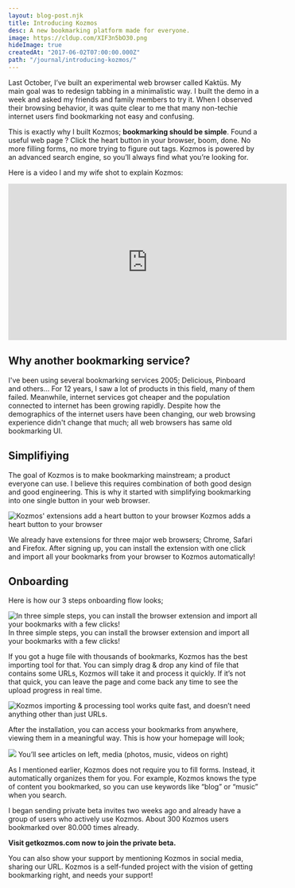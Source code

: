 ```yaml
---
layout: blog-post.njk
title: Introducing Kozmos
desc: A new bookmarking platform made for everyone.
image: https://cldup.com/XIF3n5bO30.png
hideImage: true
createdAt: "2017-06-02T07:00:00.000Z"
path: "/journal/introducing-kozmos/"
---
```


Last October, I’ve built an experimental web browser called Kaktüs. My main goal was to redesign tabbing in a minimalistic way.
I built the demo in a week and asked my friends and family members to try it. When I observed their browsing behavior, it was quite clear to me that
many non-techie internet users find bookmarking not easy and confusing.

This is exactly why I built Kozmos; **bookmarking should be simple**.
Found a useful web page ? Click the heart button in your browser, boom, done. No more filling forms, no more trying to figure out tags. Kozmos is powered
by an advanced search engine, so you’ll always find what you’re looking for.

Here is a video I and my wife shot to explain Kozmos:

<iframe width="560" height="315" src="https://www.youtube.com/embed/fs_OOQaJRfQ" frameborder="0" allowfullscreen></iframe>

## Why another bookmarking service?

I've been using several bookmarking services 2005; Delicious, Pinboard and others... For 12 years, I saw a lot of products in this field, many of them failed. Meanwhile, internet services got cheaper and the population connected to internet has been growing rapidly.
Despite how the demographics of the internet users have been changing, our web browsing experience didn't change that much; all web browsers has same old bookmarking UI.

## Simplifiying
The goal of Kozmos is to make bookmarking mainstream; a product everyone can use. I believe this requires combination of both good design and good engineering. This is why it started with simplifying bookmarking into one single button in your web browser.

<div class="center-img">

![Kozmos' extensions add a heart button to your browser](https://cdn-images-1.medium.com/max/800/1*UG35CvwGjQluBKFvMGvP5g.png)
<span class="img-alt">Kozmos adds a heart button to your browser</span>

</div>

We already have extensions for three major web browsers; Chrome, Safari and Firefox. After signing up, you can install the extension
with one click and import all your bookmarks from your browser to Kozmos automatically!

## Onboarding

Here is how our 3 steps onboarding flow looks;

![In three simple steps, you can install the browser extension and import all your bookmarks with a few clicks!](https://cdn-images-1.medium.com/max/1400/1*lk-enfswx-B-sLypjvcuIg.png)
<span class="img-alt">In three simple steps, you can install the browser extension and import all your bookmarks with a few clicks!</span>

If you got a huge file with thousands of bookmarks, Kozmos has the best importing tool for that. You can simply
drag & drop any kind of file that contains some URLs, Kozmos will take it and process it quickly.
If it’s not that quick, you can leave the page and come back any time to see the upload progress in real time.

<div class="center-img">

![Kozmos importing & processing tool works quite fast, and doesn’t need anything other than just URLs.
](https://cdn-images-1.medium.com/max/800/1*Y712vEOZ5uDGadtTb8mXIQ.png)
</div>

After the installation, you can access your bookmarks from anywhere, viewing them in a meaningful way. This is how your homepage will look;

  ![](https://cldup.com/7GhGLht7_O.png)
  <span class="img-alt">You’ll see articles on left, media (photos, music, videos on right)</span>

As I mentioned earlier, Kozmos does not require you to fill forms. Instead, it automatically organizes them for you.
For example, Kozmos knows the type of content you bookmarked, so you can use keywords like “blog” or “music” when you search.

I began sending private beta invites two weeks ago and already have a group of users who actively use Kozmos.
About 300 Kozmos users bookmarked over 80.000 times already.

**Visit getkozmos.com now to join the private beta.**

You can also show your support by mentioning Kozmos in social media, sharing our URL. Kozmos is a self-funded project with the vision of getting bookmarking right, and needs your support!
